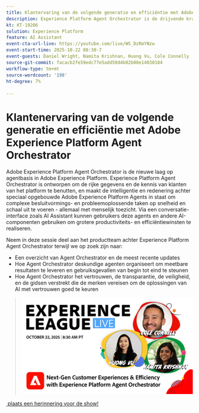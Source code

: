 ```yaml
---
title: Klantervaring van de volgende generatie en efficiëntie met Adobe Experience Platform Agent Orchestrator
description: Experience Platform Agent Orchestrator is de drijvende kracht achter de intelligentie en redenering achter speciaal opgezette Adobe Experience Platform Agents, die hen in staat stellen complexe besluitvormings- en probleemoplossende taken op snelheid en schaal uit te voeren.
kt: KT-19206
solution: Experience Platform
feature: AI Assistant
event-cta-url-live: https://youtube.com/live/WS_DzRmYNzw
event-start-time: 2025-10-22 08:30-7
event-guests: Daniel Wright, Namita Krishnan, Huong Vu, Cole Connelly
source-git-commit: facacb2fe59edc77e5add50d4b02b08e14030184
workflow-type: tm+mt
source-wordcount: '198'
ht-degree: 7%

---
```


# Klantenervaring van de volgende generatie en efficiëntie met Adobe Experience Platform Agent Orchestrator

Adobe Experience Platform Agent Orchestrator is de nieuwe laag op agentbasis in Adobe Experience Platform. Experience Platform Agent Orchestrator is ontworpen om de rijke gegevens en de kennis van klanten van het platform te benutten, en maakt de intelligentie en redenering achter speciaal opgebouwde Adobe Experience Platform Agents in staat om complexe besluitvormings- en probleemoplossende taken op snelheid en schaal uit te voeren - allemaal met menselijk toezicht. Via een conversatie-interface zoals AI Assistant kunnen gebruikers deze agents en andere AI-componenten gebruiken om grotere productiviteits- en efficiëntiewinsten te realiseren.

Neem in deze sessie deel aan het productteam achter Experience Platform Agent Orchestrator terwijl we op zoek zijn naar:

* Een overzicht van Agent Orchestrator en de meest recente updates
* Hoe Agent Orchestrator deskundige agenten organiseert om meetbare resultaten te leveren en gebruiksgevallen van begin tot eind te steunen
* Hoe Agent Orchestrator het vertrouwen, de transparantie, de veiligheid, en de gidsen verstrekt die de merken vereisen om de oplossingen van AI met vertrouwen goed te keuren

> ![&#x200B; toon banner &#x200B;](assets/WebBanner-v2-Oct22-2025.jpg)

[&#x200B; plaats een herinnering voor de show!](https://youtube.com/live/WS_DzRmYNzw)
